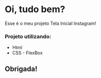 # Oi, tudo bem? 

Esse é o meu projeto Tela Inicial Instagram! 

### Projeto utilizando:

* Html
* CSS - FlexBox

## Obrigada! 
